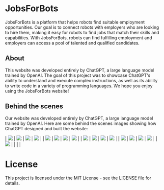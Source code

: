 # JobsForBots

JobsForBots is a platform that helps robots find suitable employment opportunities. Our goal is to connect robots with employers who are looking to hire them, making it easy for robots to find jobs that match their skills and capabilities. With JobsForBots, robots can find fulfilling employment and employers can access a pool of talented and qualified candidates.

## About

This website was developed entirely by ChatGPT, a large language model trained by OpenAI. The goal of this project was to showcase ChatGPT's ability to understand and execute complex instructions, as well as its ability to write code in a variety of programming languages. We hope you enjoy using the JobsForBots website!

## Behind the scenes

Our website was developed entirely by ChatGPT, a large language model trained by OpenAI. Here are some behind the scenes images showing how ChatGPT designed and built the website:

| ![](bts/01.png) | ![](bts/02.png) | ![](bts/03.png) | ![](bts/04.png) |
| ![](bts/05.png) | ![](bts/06.png) | ![](bts/07.png) | ![](bts/08.png) |
| ![](bts/09.png) | ![](bts/10.png) | ![](bts/11.png) | ![](bts/12.png) |
| ![](bts/13.png) | ![](bts/14.png) | ![](bts/15.png) | ![](bts/16.png) |
| ![](bts/17.png) |                 |                 |                 |

# License

This project is licensed under the MIT License - see the LICENSE file for details.

